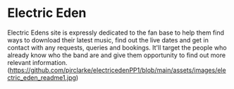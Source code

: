 # Electric Eden
Electric Edens site is expressly dedicated to the fan base to help them find ways to download their latest music, find out the live dates and get in contact with any requests, queries and bookings. It'll target the people who already know who the band are and give them opportunity to find out more relevant information. 
(https://github.com/pjrclarke/electricedenPP1/blob/main/assets/images/electric_eden_readme1.jpg)
